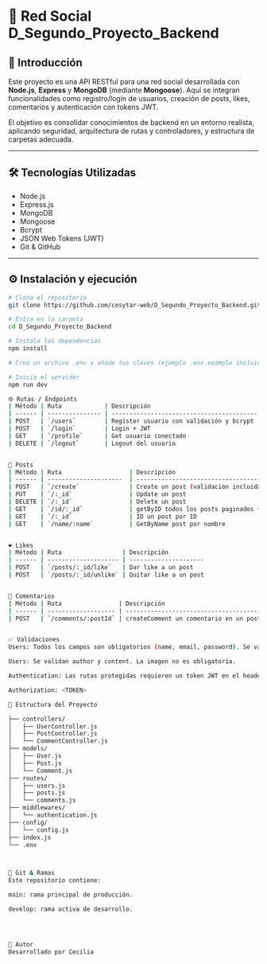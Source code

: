 

# 🧠 Red Social D_Segundo_Proyecto_Backend

## 📌 Introducción

Este proyecto es una API RESTful para una red social desarrollada con **Node.js**, **Express** y **MongoDB** (mediante **Mongoose**). Aquí se integran funcionalidades como registro/login de usuarios, creación de posts, likes, comentarios y autenticación con tokens JWT.

El objetivo es consolidar conocimientos de backend en un entorno realista, aplicando seguridad, arquitectura de rutas y controladores, y estructura de carpetas adecuada.

---

## 🛠 Tecnologías Utilizadas

- Node.js
- Express.js
- MongoDB
- Mongoose
- Bcrypt
- JSON Web Tokens (JWT)
- Git & GitHub

---

## ⚙️ Instalación y ejecución

```bash
# Clona el repositorio
git clone https://github.com/cesytar-web/D_Segundo_Proyecto_Backend.git

# Entra en la carpeta
cd D_Segundo_Proyecto_Backend

# Instala las dependencias
npm install

# Crea un archivo .env y añade tus claves (ejemplo .env.example incluido)

# Inicia el servidor
npm run dev

🌐 Rutas / Endpoints
| Método | Ruta            | Descripción                               
| ------ | --------------- | ----------------------------------------- 
| POST   | `/users`        | Register usuario con validación y bcrypt 
| POST   | `/login`        | Login + JWT                               
| GET    | `/profile`      | Get usuario conectado                 
| DELETE | `/logout`       | Logout del usuario                      


📝 Posts
| Método | Ruta                   | Descripción                                                
| ------ | ---------------------  | -----------------------------------------------------------
| POST   | `/create`              | Create un post (validación incluida)                        
| PUT    | `/:_id`                | Update un post                                         
| DELETE | `/:_id`                | Delete un post                                           
| GET    | `/id/:_id`             | getByID todos los posts paginados + usuarios + comentarios 
| GET    | `/:_id`                | ID un post por ID                                     
| GET    | `/name/:name`          | GetByName post por nombre                                     


❤️ Likes
| Método | Ruta                 | Descripción           
| ------ | -------------------- | --------------------- 
| POST   | `/posts/:_id/like`   | Dar like a un post   
| POST   | `/posts/:_id/unlike` | Quitar like a un post 


💬 Comentarios
| Método | Ruta                | Descripción                               
| ------ | ------------------- | -------------------------------------------------
| POST   | `/comments/:postId` | createComment un comentario en un post específico


✅ Validaciones
Users: Todos los campos son obligatorios (name, email, password). Se validan antes de crear el usuario.

Users: Se validan author y content. La imagen no es obligatoria.

Authentication: Las rutas protegidas requieren un token JWT en el header:

Authorization: <TOKEN>

📂 Estructura del Proyecto

├── controllers/
│   ├── UserController.js
│   ├── PostController.js
│   └── CommentController.js
├── models/
│   ├── User.js
│   ├── Post.js
│   └── Comment.js
├── routes/
│   ├── users.js
│   ├── posts.js
│   └── comments.js
├── middlewares/
│   └── authentication.js
├── config/
│   └── config.js
├── index.js
└── .env



🔀 Git & Ramas
Este repositorio contiene:

main: rama principal de producción.

develop: rama activa de desarrollo.




🧠 Autor
Desarrollado por Cecilia 

